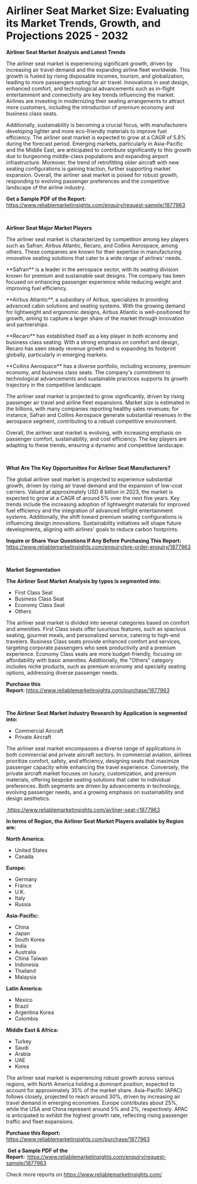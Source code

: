 <p><h1>Airliner Seat Market Size: Evaluating its Market Trends, Growth, and Projections 2025 - 2032</h1></p><p><strong>Airliner Seat Market Analysis and Latest Trends</strong></p>
<p><p>The airliner seat market is experiencing significant growth, driven by increasing air travel demand and the expanding airline fleet worldwide. This growth is fueled by rising disposable incomes, tourism, and globalization, leading to more passengers opting for air travel. Innovations in seat design, enhanced comfort, and technological advancements such as in-flight entertainment and connectivity are key trends influencing the market. Airlines are investing in modernizing their seating arrangements to attract more customers, including the introduction of premium economy and business class seats.</p><p>Additionally, sustainability is becoming a crucial focus, with manufacturers developing lighter and more eco-friendly materials to improve fuel efficiency. The airliner seat market is expected to grow at a CAGR of 5.8% during the forecast period. Emerging markets, particularly in Asia-Pacific and the Middle East, are anticipated to contribute significantly to this growth due to burgeoning middle-class populations and expanding airport infrastructure. Moreover, the trend of retrofitting older aircraft with new seating configurations is gaining traction, further supporting market expansion. Overall, the airliner seat market is poised for robust growth, responding to evolving passenger preferences and the competitive landscape of the airline industry.</p></p>
<p><strong>Get a Sample PDF of the Report:&nbsp;</strong> <a href="https://www.reliablemarketinsights.com/enquiry/request-sample/1877963?utm_campaign=3010&utm_medium=2&utm_source=Github&utm_content=ia&utm_term=30032025&utm_id=airliner-seat">https://www.reliablemarketinsights.com/enquiry/request-sample/1877963</a></p>
<p>&nbsp;</p>
<p><strong>Airliner Seat Major Market Players</strong></p>
<p><p>The airliner seat market is characterized by competition among key players such as Safran, Airbus Atlantic, Recaro, and Collins Aerospace, among others. These companies are known for their expertise in manufacturing innovative seating solutions that cater to a wide range of airlines' needs.</p><p>**Safran** is a leader in the aerospace sector, with its seating division known for premium and sustainable seat designs. The company has been focused on enhancing passenger experience while reducing weight and improving fuel efficiency.</p><p>**Airbus Atlantic**, a subsidiary of Airbus, specializes in providing advanced cabin solutions and seating systems. With the growing demand for lightweight and ergonomic designs, Airbus Atlantic is well-positioned for growth, aiming to capture a larger share of the market through innovation and partnerships.</p><p>**Recaro** has established itself as a key player in both economy and business class seating. With a strong emphasis on comfort and design, Recaro has seen steady revenue growth and is expanding its footprint globally, particularly in emerging markets.</p><p>**Collins Aerospace** has a diverse portfolio, including economy, premium economy, and business class seats. The company's commitment to technological advancements and sustainable practices supports its growth trajectory in the competitive landscape.</p><p>The airliner seat market is projected to grow significantly, driven by rising passenger air travel and airline fleet expansions. Market size is estimated in the billions, with many companies reporting healthy sales revenues; for instance, Safran and Collins Aerospace generate substantial revenues in the aerospace segment, contributing to a robust competitive environment.</p><p>Overall, the airliner seat market is evolving, with increasing emphasis on passenger comfort, sustainability, and cost efficiency. The key players are adapting to these trends, ensuring a dynamic and competitive landscape.</p></p>
<p>&nbsp;</p>
<p><strong>What Are The Key Opportunities For Airliner Seat Manufacturers?</strong></p>
<p><p>The global airliner seat market is projected to experience substantial growth, driven by rising air travel demand and the expansion of low-cost carriers. Valued at approximately USD 8 billion in 2023, the market is expected to grow at a CAGR of around 5% over the next five years. Key trends include the increasing adoption of lightweight materials for improved fuel efficiency and the integration of advanced inflight entertainment systems. Additionally, the shift toward premium seating configurations is influencing design innovations. Sustainability initiatives will shape future developments, aligning with airlines' goals to reduce carbon footprints.</p></p>
<p><strong>Inquire or Share Your Questions If Any Before Purchasing This Report:</strong> <a href="https://www.reliablemarketinsights.com/enquiry/pre-order-enquiry/1877963?utm_campaign=3010&utm_medium=2&utm_source=Github&utm_content=ia&utm_term=30032025&utm_id=airliner-seat">https://www.reliablemarketinsights.com/enquiry/pre-order-enquiry/1877963</a></p>
<p>&nbsp;</p>
<p><strong>Market Segmentation</strong></p>
<p><strong>The Airliner Seat Market Analysis by types is segmented into:</strong></p>
<p><ul><li>First Class Seat</li><li>Business Class Seat</li><li>Economy Class Seat</li><li>Others</li></ul></p>
<p><p>The airliner seat market is divided into several categories based on comfort and amenities. First Class seats offer luxurious features, such as spacious seating, gourmet meals, and personalized service, catering to high-end travelers. Business Class seats provide enhanced comfort and services, targeting corporate passengers who seek productivity and a premium experience. Economy Class seats are more budget-friendly, focusing on affordability with basic amenities. Additionally, the "Others" category includes niche products, such as premium economy and specialty seating options, addressing diverse passenger needs.</p></p>
<p><strong>Purchase this Report:&nbsp;</strong><a href="https://www.reliablemarketinsights.com/purchase/1877963?utm_campaign=3010&utm_medium=2&utm_source=Github&utm_content=ia&utm_term=30032025&utm_id=airliner-seat">https://www.reliablemarketinsights.com/purchase/1877963</a></p>
<p>&nbsp;</p>
<p><strong>The Airliner Seat Market Industry Research by Application is segmented into:</strong></p>
<p><ul><li>Commercial Aircraft</li><li>Private Aircraft</li></ul></p>
<p><p>The airliner seat market encompasses a diverse range of applications in both commercial and private aircraft sectors. In commercial aviation, airlines prioritize comfort, safety, and efficiency, designing seats that maximize passenger capacity while enhancing the travel experience. Conversely, the private aircraft market focuses on luxury, customization, and premium materials, offering bespoke seating solutions that cater to individual preferences. Both segments are driven by advancements in technology, evolving passenger needs, and a growing emphasis on sustainability and design aesthetics.</p></p>
<p><a href="https://www.reliablemarketinsights.com/airliner-seat-r1877963?utm_campaign=3010&utm_medium=2&utm_source=Github&utm_content=ia&utm_term=30032025&utm_id=airliner-seat">&nbsp;https://www.reliablemarketinsights.com/airliner-seat-r1877963</a></p>
<p><strong>In terms of Region, the Airliner Seat Market Players available by Region are:</strong></p>
<p>
    <p> <strong> North America: </strong>
        <ul>
            <li>United States</li>
            <li>Canada</li>
        </ul>
        </p> 
    <p> <strong> Europe: </strong>
        <ul>
            <li>Germany</li>
            <li>France</li>
            <li>U.K.</li>
            <li>Italy</li>
            <li>Russia</li>
        </ul>
        </p> 
    <p> <strong> Asia-Pacific: </strong>
        <ul>
            <li>China</li>
            <li>Japan</li>
            <li>South Korea</li>
            <li>India</li>
            <li>Australia</li>
            <li>China Taiwan</li>
            <li>Indonesia</li>
            <li>Thailand</li>
            <li>Malaysia</li>
        </ul>
        </p> 
    <p> <strong> Latin America: </strong>
        <ul>
            <li>Mexico</li>
            <li>Brazil</li>
            <li>Argentina Korea</li>
            <li>Colombia</li>
        </ul>
        </p> 
    <p> <strong> Middle East & Africa: </strong>
        <ul>
            <li>Turkey</li>
            <li>Saudi</li>
            <li>Arabia</li>
            <li>UAE</li>
            <li>Korea</li>
        </ul>
    </p>
    </p>
<p><p>The airliner seat market is experiencing robust growth across various regions, with North America holding a dominant position, expected to account for approximately 35% of the market share. Asia-Pacific (APAC) follows closely, projected to reach around 30%, driven by increasing air travel demand in emerging economies. Europe contributes about 25%, while the USA and China represent around 5% and 2%, respectively. APAC is anticipated to exhibit the highest growth rate, reflecting rising passenger traffic and fleet expansions.</p></p>
<p><strong>Purchase this Report: </strong><a href="https://www.reliablemarketinsights.com/purchase/1877963?utm_campaign=3010&utm_medium=2&utm_source=Github&utm_content=ia&utm_term=30032025&utm_id=airliner-seat">https://www.reliablemarketinsights.com/purchase/1877963</a></p>
<p>&nbsp;<strong>Get a Sample PDF of the Report:&nbsp;&nbsp;</strong><a href="https://www.reliablemarketinsights.com/enquiry/request-sample/1877963?utm_campaign=3010&utm_medium=2&utm_source=Github&utm_content=ia&utm_term=30032025&utm_id=airliner-seat">https://www.reliablemarketinsights.com/enquiry/request-sample/1877963</a></p>
<p><strong></strong></p>
<p>Check more reports on <a href="https://www.reliablemarketinsights.com/?utm_campaign=3010&utm_medium=2&utm_source=Github&utm_content=ia&utm_term=30032025&utm_id=airliner-seat">https://www.reliablemarketinsights.com/</a></p>